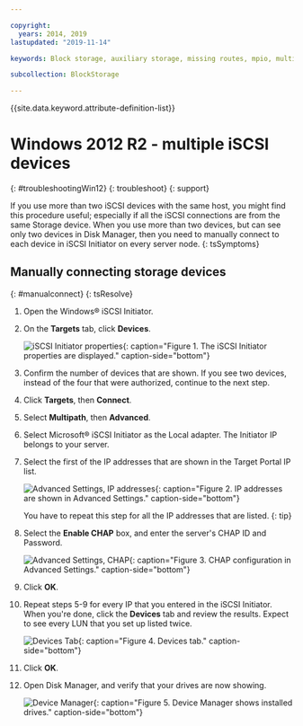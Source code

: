 ```yaml
---

copyright:
  years: 2014, 2019
lastupdated: "2019-11-14"

keywords: Block storage, auxiliary storage, missing routes, mpio, multipath, windows, troubleshooting

subcollection: BlockStorage

---
```

{{site.data.keyword.attribute-definition-list}}

# Windows 2012 R2 - multiple iSCSI devices
{: #troubleshootingWin12}
{: troubleshoot}
{: support}

If you use more than two iSCSI devices with the same host, you might find this procedure useful; especially if all the iSCSI connections are from the same Storage device. When you use more than two devices, but can see only two devices in Disk Manager, then you need to manually connect to each device in iSCSI Initiator on every server node.
{: tsSymptoms}

## Manually connecting storage devices
{: #manualconnect}
{: tsResolve}

1. Open the Windows&reg; iSCSI Initiator.
2. On the **Targets** tab, click **Devices**.

   ![iSCSI Initiator properties](/images/win12-ts1.png){: caption="Figure 1. The iSCSI Initiator properties are displayed." caption-side="bottom"}
3. Confirm the number of devices that are shown. If you see two devices, instead of the four that were authorized, continue to the next step.
4. Click **Targets**, then **Connect**.
5. Select **Multipath**, then **Advanced**.
6. Select Microsoft&reg; iSCSI Initiator as the Local adapter. The Initiator IP belongs to your server.
7. Select the first of the IP addresses that are shown in the Target Portal IP list.

   ![Advanced Settings, IP addresses](/images/win12-ts3.png){: caption="Figure 2. IP addresses are shown in Advanced Settings." caption-side="bottom"}

   You have to repeat this step for all the IP addresses that are listed.
   {: tip}

8. Select the **Enable CHAP** box, and enter the server's CHAP ID and Password.

   ![Advanced Settings, CHAP](/images/win12-ts4.png){: caption="Figure 3. CHAP configuration in Advanced Settings." caption-side="bottom"}
9. Click **OK**.
10. Repeat steps 5-9 for every IP that you entered in the iSCSI Initiator. When you're done, click the **Devices** tab and review the results. Expect to see every LUN that you set up listed twice.

    ![Devices Tab](/images/win12-ts5.png){: caption="Figure 4. Devices tab." caption-side="bottom"}
11. Click **OK**.
12. Open Disk Manager, and verify that your drives are now showing.

    ![Device Manager](/images/win12-ts6.png){: caption="Figure 5. Device Manager shows installed drives." caption-side="bottom"}
